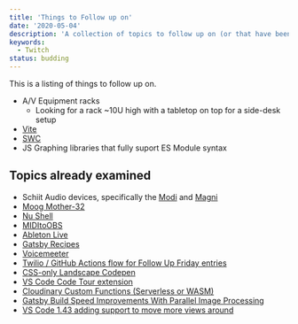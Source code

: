 ```yaml
---
title: 'Things to Follow up on'
date: '2020-05-04'
description: 'A collection of topics to follow up on (or that have been already followed up)'
keywords:
  - Twitch
status: budding
---
```


This is a listing of things to follow up on.

- A/V Equipment racks
  - Looking for a rack ~10U high with a tabletop on top for a side-desk setup
- [Vite](https://github.com/vitejs/vite)
- [SWC](https://github.com/swc-project/swc)
- JS Graphing libraries that fully suport ES Module syntax

## Topics already examined

- Schiit Audio devices, specifically the [Modi](https://www.schiit.com/products/modi-1) and [Magni](https://www.schiit.com/products/magni-1)
- [Moog Mother-32](https://www.moogmusic.com/products/mother-32)
- [Nu Shell](https://github.com/nushell/nushell)
- [MIDItoOBS](https://lannonbr.com/blog/2020-04-26-obs-midi-control/)
- [Ableton Live](https://www.ableton.com/en/live/)
- [Gatsby Recipes](https://github.com/gatsbyjs/gatsby/pull/22709)
- [Voicemeeter](https://www.vb-audio.com/Voicemeeter/potato.htm)
- [Twilio / GitHub Actions flow for Follow Up Friday entries](https://lannonbr.com/blog/2020-03-10-followup-friday-automation/)
- [CSS-only Landscape Codepen](https://codepen.io/ivorjetski/full/xxGYWQG)
- [VS Code Code Tour extension](https://github.com/vsls-contrib/code-tour)
- [Cloudinary Custom Functions (Serverless or WASM)](https://cloudinary.com/documentation/custom_functions)
- [Gatsby Build Speed Improvements With Parallel Image Processing](https://www.netlify.com/blog/2020/02/25/gatsby-build-speed-improvements-with-parallel-image-processing)
- [VS Code 1.43 adding support to move more views around](https://github.com/microsoft/vscode-docs/blob/vnext/release-notes/v1_43.md#more-views-are-movable)
